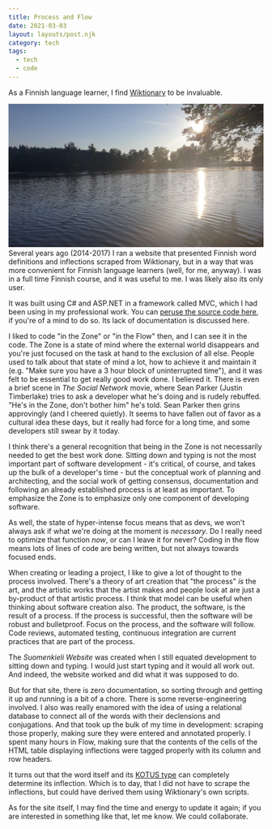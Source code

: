 ```yaml
---
title: Process and Flow
date: 2021-03-03
layout: layouts/post.njk
category: tech
tags:
  - tech
  - code
---
```


As a Finnish language learner, I find [Wiktionary](https://en.wiktionary.org) to be invaluable.

![Sunlight on a small, calm lake, a forest on the opposite shore](/images/flow.jpg) Several years ago (2014-2017) I ran a website that presented Finnish word definitions and inflections scraped from Wiktionary, but in a way that was more convenient for Finnish language learners (well, for me, anyway). I was in a full time Finnish course, and it was useful to me. I was likely also its only user.

It was built using C# and ASP.NET in a framework called MVC, which I had been using in my professional work. You can [peruse the source code here](https://github.com/rendall/suomenkieli-website), if you're of a mind to do so. Its lack of documentation is discussed here.

I liked to code "in the Zone" or "in the Flow" then, and I can see it in the code. The Zone is a state of mind where the external world disappears and you're just focused on the task at hand to the exclusion of all else. People used to talk about that state of mind a lot, how to achieve it and maintain it (e.g. "Make sure you have a 3 hour block of uninterrupted time"), and it was felt to be essential to get really good work done. I believed it. There is even a brief scene in _The Social Network_ movie, where Sean Parker (Justin Timberlake) tries to ask a developer what he's doing and is rudely rebuffed. "He's in the Zone, don't bother him" he's told. Sean Parker then grins approvingly (and I cheered quietly). It seems to have fallen out of favor as a cultural idea these days, but it really had force for a long time, and some developers still swear by it today.

I think there's a general recognition that being in the Zone is not necessarily needed to get the best work done. Sitting down and typing is not the most important part of software development - it's critical, of course, and takes up the bulk of a developer's time - but the conceptual work of planning and architecting, and the social work of getting consensus, documentation and following an already established process is at least as important. To emphasize the Zone is to emphasize only one component of developing software.

As well, the state of hyper-intense focus means that as devs, we won't always ask if what we're doing at the moment is _necessary_. Do I really need to optimize that function _now_, or can I leave it for never? Coding in the flow means lots of lines of code are being written, but not always towards focused ends.

When creating or leading a project, I like to give a lot of thought to the process involved. There's a theory of art creation that "the process" _is_ the art, and the artistic works that the artist makes and people look at are just a by-product of that artistic process. I think that model can be useful when thinking about software creation also. The product, the software, is the result of a process. If the process is successful, then the software will be robust and bulletproof. Focus on the process, and the software will follow. Code reviews, automated testing, continuous integration are current practices that are part of the process.

The _Suomenkieli Website_ was created when I still equated development to sitting down and typing. I would just start typing and it would all work out. And indeed, the website worked and did what it was supposed to do.

But for that site, there is zero documentation, so sorting through and getting it up and running is a bit of a chore. There is some reverse-engineering involved. I also was really enamored with the idea of using a relational database to connect all of the words with their declensions and conjugations. And that took up the bulk of my time in development: scraping those properly, making sure they were entered and annotated properly. I spent many hours in Flow, making sure that the contents of the cells of the HTML table displaying inflections were tagged properly with its column and row headers.

It turns out that the word itself and its [KOTUS type](https://en.wiktionary.org/wiki/Appendix:Finnish_conjugation) can completely determine its inflection. Which is to day, that I did not have to scrape the inflections, but could have derived them using Wiktionary's own scripts.

As for the site itself, I may find the time and energy to update it again; if you are interested in something like that, let me know. We could collaborate.
